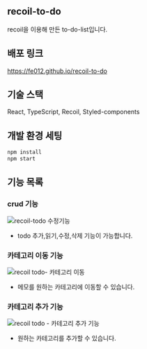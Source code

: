 ## recoil-to-do
recoil을 이용해 만든 to-do-list입니다. 

## 배포 링크
https://fe012.github.io/recoil-to-do

## 기술 스택
React, TypeScript, Recoil, Styled-components

## 개발 환경 세팅
```bash
npm install
npm start
```

## 기능 목록 

### crud 기능
![recoil-todo 수정기능](https://github.com/FE012/recoil-to-do/assets/111476477/effa5fe0-6f77-4317-a205-4727cbdc8d18)
* todo 추가,읽기,수정,삭제 기능이 가능합니다.
  
### 카테고리 이동 기능
![recoil todo- 카테고리 이동](https://github.com/FE012/recoil-to-do/assets/111476477/2dc28d0a-6edc-4e81-ad34-d194f19a2940)
* 메모를 원하는 카테고리에 이동할 수 있습니다.

### 카테고리 추가 기능
![recoil todo - 카테고리 추가 기능](https://github.com/FE012/recoil-to-do/assets/111476477/5eefe8f5-e2a9-487f-b7a3-525b398baa07)
* 원하는 카테고리를 추가할 수 있습니다.



